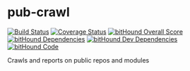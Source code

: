 # pub-crawl
[![Build Status](https://travis-ci.org/rmg/pub-crawl.svg?branch=master)](https://travis-ci.org/rmg/pub-crawl)
[![Coverage Status](https://coveralls.io/repos/github/rmg/pub-crawl/badge.svg?branch=master)](https://coveralls.io/github/rmg/pub-crawl?branch=master)
[![bitHound Overall Score](https://www.bithound.io/github/rmg/pub-crawl/badges/score.svg)](https://www.bithound.io/github/rmg/pub-crawl)
[![bitHound Dependencies](https://www.bithound.io/github/rmg/pub-crawl/badges/dependencies.svg)](https://www.bithound.io/github/rmg/pub-crawl/master/dependencies/npm)
[![bitHound Dev Dependencies](https://www.bithound.io/github/rmg/pub-crawl/badges/devDependencies.svg)](https://www.bithound.io/github/rmg/pub-crawl/master/dependencies/npm)
[![bitHound Code](https://www.bithound.io/github/rmg/pub-crawl/badges/code.svg)](https://www.bithound.io/github/rmg/pub-crawl)

Crawls and reports on public repos and modules
